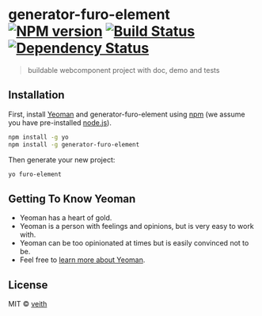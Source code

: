 # generator-furo-element [![NPM version][npm-image]][npm-url] [![Build Status][travis-image]][travis-url] [![Dependency Status][daviddm-image]][daviddm-url]
> buildable webcomponent project with doc, demo and tests

## Installation

First, install [Yeoman](http://yeoman.io) and generator-furo-element using [npm](https://www.npmjs.com/) (we assume you have pre-installed [node.js](https://nodejs.org/)).

```bash
npm install -g yo
npm install -g generator-furo-element
```

Then generate your new project:

```bash
yo furo-element
```

## Getting To Know Yeoman

 * Yeoman has a heart of gold.
 * Yeoman is a person with feelings and opinions, but is very easy to work with.
 * Yeoman can be too opinionated at times but is easily convinced not to be.
 * Feel free to [learn more about Yeoman](http://yeoman.io/).

## License

MIT © [veith](https://github.com/veith)


[npm-image]: https://badge.fury.io/js/generator-furo-element.svg
[npm-url]: https://npmjs.org/package/generator-furo-element
[travis-image]: https://travis-ci.com/veith/generator-furo-element.svg?branch=master
[travis-url]: https://travis-ci.com/veith/generator-furo-element
[daviddm-image]: https://david-dm.org/veith/generator-furo-element.svg?theme=shields.io
[daviddm-url]: https://david-dm.org/veith/generator-furo-element
